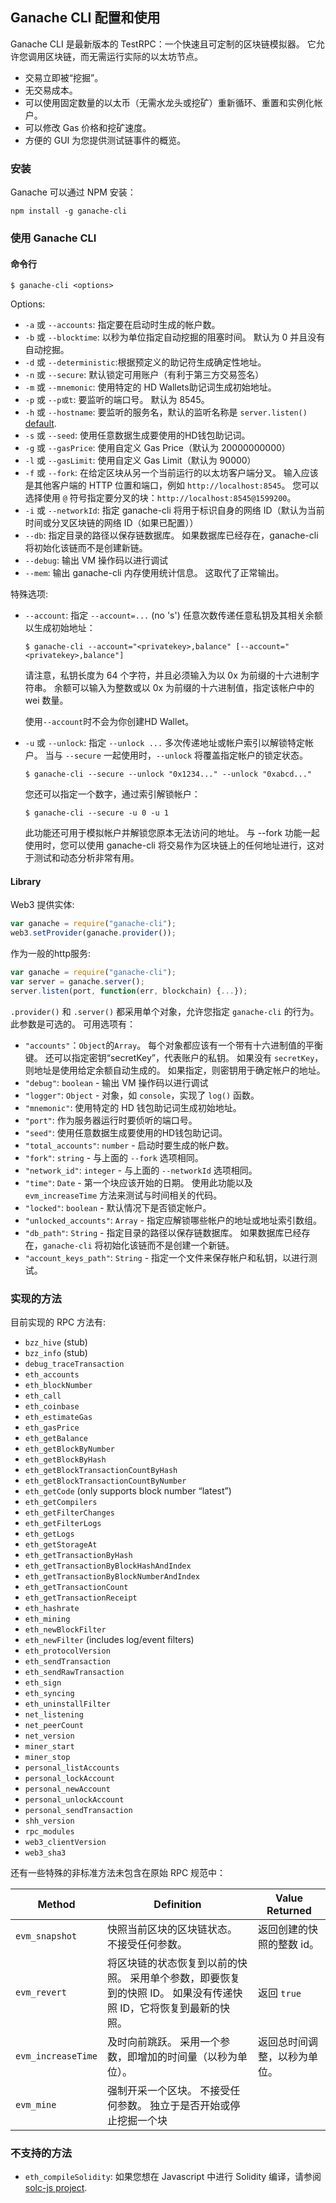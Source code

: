 ## Ganache CLI 配置和使用

Ganache CLI 是最新版本的 TestRPC：一个快速且可定制的区块链模拟器。 它允许您调用区块链，而无需运行实际的以太坊节点。

* 交易立即被“挖掘”。
* 无交易成本。
* 可以使用固定数量的以太币（无需水龙头或挖矿）重新循环、重置和实例化帐户。
* 可以修改 Gas 价格和挖矿速度。
* 方便的 GUI 为您提供测试链事件的概览。

### 安装

Ganache 可以通过 NPM 安装：

 ``` npm install -g ganache-cli ```

### 使用 Ganache CLI

#### 命令行

```shell
$ ganache-cli <options>
```

Options:

* `-a` 或 `--accounts`: 指定要在启动时生成的帐户数。
* `-b` 或 `--blocktime`: 以秒为单位指定自动挖掘的阻塞时间。 默认为 0 并且没有自动挖掘。
* `-d` 或 `--deterministic`:根据预定义的助记符生成确定性地址。
* `-n` 或 `--secure`: 默认锁定可用账户（有利于第三方交易签名）
* `-m` 或 `--mnemonic`: 使用特定的 HD Wallets助记词生成初始地址。
* `-p` 或 `--p或t`: 要监听的端口号。 默认为 8545。
* `-h` 或 `--hostname`: 要监听的服务名，默认的监听名称是 `server.listen()` [default](https://nodejs.org/api/http.html#http_server_listen_port_hostname_backlog_callback).
* `-s` 或 `--seed`: 使用任意数据生成要使用的HD钱包助记词。
* `-g` 或 `--gasPrice`: 使用自定义 Gas Price（默认为 20000000000）
* `-l` 或 `--gasLimit`: 使用自定义 Gas Limit（默认为 90000）
* `-f` 或 `--fork`: 在给定区块从另一个当前运行的以太坊客户端分叉。 输入应该是其他客户端的 HTTP 位置和端口，例如 `http://localhost:8545`。 您可以选择使用 `@` 符号指定要分叉的块：`http://localhost:8545@1599200`。
* `-i` 或 `--networkId`: 指定 ganache-cli 将用于标识自身的网络 ID（默认为当前时间或分叉区块链的网络 ID（如果已配置））
* `--db`: 指定目录的路径以保存链数据库。 如果数据库已经存在，ganache-cli 将初始化该链而不是创建新链。
* `--debug`: 输出 VM 操作码以进行调试
* `--mem`: 输出 ganache-cli 内存使用统计信息。 这取代了正常输出。

特殊选项:

* `--account`: 指定 `--account=...` (no 's') 任意次数传递任意私钥及其相关余额以生成初始地址：

  ```
  $ ganache-cli --account="<privatekey>,balance" [--account="<privatekey>,balance"]
  ```

  请注意，私钥长度为 64 个字符，并且必须输入为以 0x 为前缀的十六进制字符串。 余额可以输入为整数或以 0x 为前缀的十六进制值，指定该帐户中的 wei 数量。

   使用`--account`时不会为你创建HD Wallet。


* `-u` 或 `--unlock`: 指定 `--unlock ...` 多次传递地址或帐户索引以解锁特定帐户。 当与 `--secure` 一起使用时，`--unlock` 将覆盖指定帐户的锁定状态。

  ```
  $ ganache-cli --secure --unlock "0x1234..." --unlock "0xabcd..."
  ```

  您还可以指定一个数字，通过索引解锁帐户：

  ```
  $ ganache-cli --secure -u 0 -u 1
  ```

  此功能还可用于模拟帐户并解锁您原本无法访问的地址。 与 --fork 功能一起使用时，您可以使用 ganache-cli 将交易作为区块链上的任何地址进行，这对于测试和动态分析非常有用。

#### Library

Web3 提供实体:

```javascript
var ganache = require("ganache-cli");
web3.setProvider(ganache.provider());
```

作为一般的http服务:

```javascript
var ganache = require("ganache-cli");
var server = ganache.server();
server.listen(port, function(err, blockchain) {...});
```

`.provider()` 和 `.server()` 都采用单个对象，允许您指定 `ganache-cli` 的行为。 此参数是可选的。 可用选项有：

* `"accounts"`：`Object`的`Array`。 每个对象都应该有一个带有十六进制值的平衡键。 还可以指定密钥“secretKey”，代表账户的私钥。 如果没有 `secretKey`，则地址是使用给定余额自动生成的。 如果指定，则密钥用于确定帐户的地址。
* `"debug"`: `boolean` - 输出 VM 操作码以进行调试
* `"logger"`: `Object` - 对象，如 `console`，实现了 `log()` 函数。
* `"mnemonic"`: 使用特定的 HD 钱包助记词生成初始地址。
* `"port"`: 作为服务器运行时要侦听的端口号。
* `"seed"`: 使用任意数据生成要使用的HD钱包助记词。
* `"total_accounts"`: `number` - 启动时要生成的帐户数。
* `"fork"`: `string` - 与上面的 `--fork` 选项相同。
* `"network_id"`: `integer` - 与上面的 `--networkId` 选项相同。
* `"time"`: `Date` - 第一个块应该开始的日期。 使用此功能以及 `evm_increaseTime` 方法来测试与时间相关的代码。
* `"locked"`: `boolean` - 默认情况下是否锁定帐户。
* `"unlocked_accounts"`: `Array` - 指定应解锁哪些帐户的地址或地址索引数组。
* `"db_path"`: `String` - 指定目录的路径以保存链数据库。 如果数据库已经存在，`ganache-cli` 将初始化该链而不是创建一个新链。
* `"account_keys_path"`: `String` - 指定一个文件来保存帐户和私钥，以进行测试。

### 实现的方法

目前实现的 RPC 方法有:

* `bzz_hive` (stub)
* `bzz_info` (stub)
* `debug_traceTransaction`
* `eth_accounts`
* `eth_blockNumber`
* `eth_call`
* `eth_coinbase`
* `eth_estimateGas`
* `eth_gasPrice`
* `eth_getBalance`
* `eth_getBlockByNumber`
* `eth_getBlockByHash`
* `eth_getBlockTransactionCountByHash`
* `eth_getBlockTransactionCountByNumber`
* `eth_getCode` (only supports block number “latest”)
* `eth_getCompilers`
* `eth_getFilterChanges`
* `eth_getFilterLogs`
* `eth_getLogs`
* `eth_getStorageAt`
* `eth_getTransactionByHash`
* `eth_getTransactionByBlockHashAndIndex`
* `eth_getTransactionByBlockNumberAndIndex`
* `eth_getTransactionCount`
* `eth_getTransactionReceipt`
* `eth_hashrate`
* `eth_mining`
* `eth_newBlockFilter`
* `eth_newFilter` (includes log/event filters)
* `eth_protocolVersion`
* `eth_sendTransaction`
* `eth_sendRawTransaction`
* `eth_sign`
* `eth_syncing`
* `eth_uninstallFilter`
* `net_listening`
* `net_peerCount`
* `net_version`
* `miner_start`
* `miner_stop`
* `personal_listAccounts`
* `personal_lockAccount`
* `personal_newAccount`
* `personal_unlockAccount`
* `personal_sendTransaction`
* `shh_version`
* `rpc_modules`
* `web3_clientVersion`
* `web3_sha3`

还有一些特殊的非标准方法未包含在原始 RPC 规范中：

|Method|Definition|Value Returned|
|--------|----|-----|
| `evm_snapshot` | 快照当前区块的区块链状态。 不接受任何参数。| 返回创建的快照的整数 id。|
| `evm_revert` | 将区块链的状态恢复到以前的快照。 采用单个参数，即要恢复到的快照 ID。 如果没有传递快照 ID，它将恢复到最新的快照。| 返回 `true`|
| `evm_increaseTime` | 及时向前跳跃。 采用一个参数，即增加的时间量（以秒为单位）。 |返回总时间调整，以秒为单位。|
| `evm_mine` | 强制开采一个区块。 不接受任何参数。 独立于是否开始或停止挖掘一个块|  |

### 不支持的方法

* `eth_compileSolidity`: 如果您想在 Javascript 中进行 Solidity 编译，请参阅 [solc-js project](https://github.com/ethereum/solc-js).
